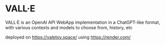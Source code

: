 # VALL·E

VALL·E is an OpenAI API WebApp implementation in a ChatGPT-like format, with various contexts and models to choose from, history, etc

deployed on https://valetov.space/ using https://render.com/
